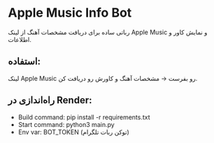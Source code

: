 # Apple Music Info Bot

رباتی ساده برای دریافت مشخصات آهنگ از لینک Apple Music و نمایش کاور و اطلاعات.

## استفاده:
لینک Apple Music رو بفرست → مشخصات آهنگ و کاورش رو دریافت کن.

## راه‌اندازی در Render:

- Build command: pip install -r requirements.txt
- Start command: python3 main.py
- Env var: BOT_TOKEN (توکن ربات تلگرام)